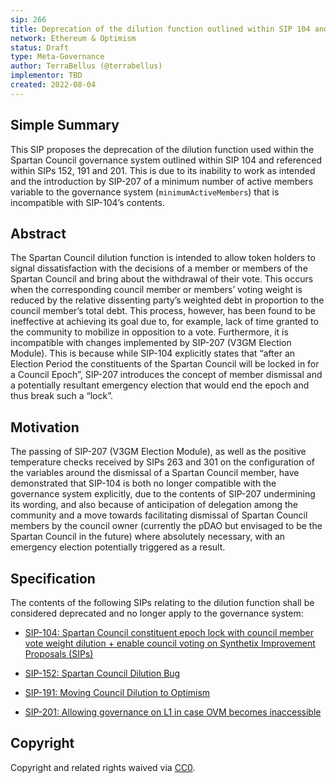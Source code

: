 ```yaml
---
sip: 266
title: Deprecation of the dilution function outlined within SIP 104 and referenced within SIPs 152, 191 and 201
network: Ethereum & Optimism
status: Draft
type: Meta-Governance
author: TerraBellus (@terrabellus)
implementor: TBD
created: 2022-08-04
---
```


<!--You can leave these HTML comments in your merged SIP and delete the visible duplicate text guides, they will not appear and may be helpful to refer to if you edit it again. This is the suggested template for new SIPs. Note that an SIP number will be assigned by an editor. When opening a pull request to submit your SIP, please use an abbreviated title in the filename, `sip-draft_title_abbrev.md`. The title should be 44 characters or less.-->

## Simple Summary

<!--"If you can't explain it simply, you don't understand it well enough." Simply describe the outcome the proposed changes intends to achieve. This should be non-technical and accessible to a casual community member.-->

This SIP proposes the deprecation of the dilution function used within the Spartan Council governance system outlined within SIP 104 and referenced within SIPs 152, 191 and 201. This is due to its inability to work as intended and the introduction by SIP-207 of a minimum number of active members variable to the governance system (`minimumActiveMembers`) that is incompatible with SIP-104’s contents.

## Abstract

<!--A short (~200 word) description of the proposed change, the abstract should clearly describe the proposed change. This is what *will* be done if the SIP is implemented, not *why* it should be done or *how* it will be done. If the SIP proposes deploying a new contract, write, "we propose to deploy a new contract that will do x".-->

The Spartan Council dilution function is intended to allow token holders to signal dissatisfaction with the decisions of a member or members of the Spartan Council and bring about the withdrawal of their vote. This occurs when the corresponding council member or members’ voting weight is reduced by the relative dissenting party’s weighted debt in proportion to the council member’s total debt. This process, however, has been found to be ineffective at achieving its goal due to, for example, lack of time granted to the community to mobilize in opposition to a vote. Furthermore, it is incompatible with changes implemented by SIP-207 (V3GM Election Module). This is because while SIP-104 explicitly states that “after an Election Period the constituents of the Spartan Council will be locked in for a Council Epoch”, SIP-207 introduces the concept of member dismissal and a potentially resultant emergency election that would end the epoch and thus break such a “lock”.

## Motivation

<!--This is the problem statement. This is the *why* of the SIP. It should clearly explain *why* the current state of the protocol is inadequate.  It is critical that you explain *why* the change is needed, if the SIP proposes changing how something is calculated, you must address *why* the current calculation is innaccurate or wrong. This is not the place to describe how the SIP will address the issue!-->

The passing of SIP-207 (V3GM Election Module), as well as the positive temperature checks received by SIPs 263 and 301 on the configuration of the variables around the dismissal of a Spartan Council member, have demonstrated that SIP-104 is both no longer compatible with the governance system explicitly, due to the contents of SIP-207 undermining its wording, and also because of anticipation of delegation among the community and a move towards facilitating dismissal of Spartan Council members by the council owner (currently the pDAO but envisaged to be the Spartan Council in the future) where absolutely necessary, with an emergency election potentially triggered as a result.

## Specification

<!--The specification should describe the syntax and semantics of any new feature, there are five sections
1. Overview
2. Rationale
3. Technical Specification
4. Test Cases
5. Configurable Values
-->

The contents of the following SIPs relating to the dilution function shall be considered deprecated and no longer apply to the governance system:

-	[SIP-104: Spartan Council constituent epoch lock with council member vote weight dilution + enable council voting on Synthetix Improvement Proposals (SIPs)](https://sips.synthetix.io/sips/sip-201/)

-	[SIP-152: Spartan Council Dilution Bug](https://sips.synthetix.io/sips/sip-152/)

-	[SIP-191: Moving Council Dilution to Optimism](https://sips.synthetix.io/sips/sip-191/)

-	[SIP-201: Allowing governance on L1 in case OVM becomes inaccessible](https://sips.synthetix.io/sips/sip-201/)

## Copyright

Copyright and related rights waived via [CC0](https://creativecommons.org/publicdomain/zero/1.0/).

